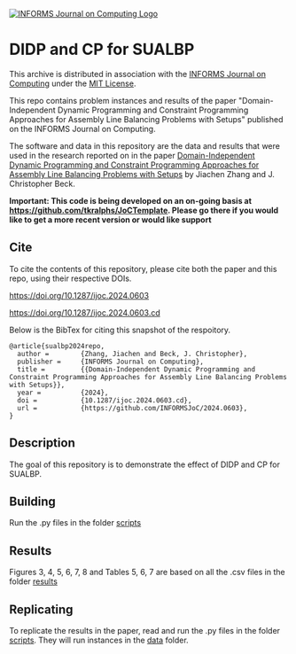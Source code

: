 [![INFORMS Journal on Computing Logo](https://INFORMSJoC.github.io/logos/INFORMS_Journal_on_Computing_Header.jpg)](https://pubsonline.informs.org/journal/ijoc)

# DIDP and CP for SUALBP

This archive is distributed in association with the [INFORMS Journal on
Computing](https://pubsonline.informs.org/journal/ijoc) under the [MIT License](LICENSE).

This repo contains problem instances and results of the paper "Domain-Independent Dynamic Programming and Constraint Programming Approaches for Assembly Line Balancing Problems with Setups" published on the INFORMS Journal on Computing.

The software and data in this repository are the data and results
that were used in the research reported on in the paper 
[Domain-Independent Dynamic Programming and Constraint Programming Approaches for Assembly Line Balancing Problems with Setups](https://doi.org/10.1287/ijoc.2024.0603) by Jiachen Zhang and J. Christopher Beck. 

**Important: This code is being developed on an on-going basis at 
https://github.com/tkralphs/JoCTemplate. Please go there if you would like to
get a more recent version or would like support**

## Cite

To cite the contents of this repository, please cite both the paper and this repo, using their respective DOIs.

https://doi.org/10.1287/ijoc.2024.0603

https://doi.org/10.1287/ijoc.2024.0603.cd

Below is the BibTex for citing this snapshot of the respoitory.

```
@article{sualbp2024repo,
  author =        {Zhang, Jiachen and Beck, J. Christopher},
  publisher =     {INFORMS Journal on Computing},
  title =         {{Domain-Independent Dynamic Programming and Constraint Programming Approaches for Assembly Line Balancing Problems with Setups}},
  year =          {2024},
  doi =           {10.1287/ijoc.2024.0603.cd},
  url =           {https://github.com/INFORMSJoC/2024.0603},
}  
```

## Description

The goal of this repository is to demonstrate the effect of DIDP and CP for SUALBP.

## Building

Run the .py files in the folder [scripts](scripts)

## Results

Figures 3, 4, 5, 6, 7, 8 and Tables 5, 6, 7 are based on all the .csv files in the folder [results](results)

## Replicating

To replicate the results in the paper, read and run the .py files in the folder [scripts](scripts). They will run instances in the [data](data) folder.










